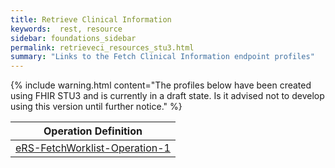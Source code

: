 ```yaml
---
title: Retrieve Clinical Information
keywords:  rest, resource
sidebar: foundations_sidebar
permalink: retrieveci_resources_stu3.html
summary: "Links to the Fetch Clinical Information endpoint profiles"
---
```


{% include warning.html content="The profiles below have been created using FHIR STU3 and is currently in a draft state. Is it advised not to develop 
using this version until further notice." %}


|Operation Definition| 
|-------|
|[eRS-FetchWorklist-Operation-1](https://fhir.nhs.uk/STU3/OperationDefinition/eRS-FetchWorklist-Operation-1) | 

